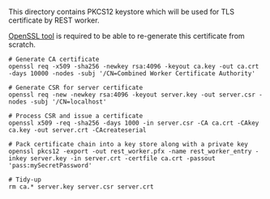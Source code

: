 This directory contains PKCS12 keystore which will be used for TLS certificate by REST worker.

[OpenSSL tool](https://www.openssl.org/) is required to be able to re-generate this certificate from scratch.

    # Generate CA certificate
    openssl req -x509 -sha256 -newkey rsa:4096 -keyout ca.key -out ca.crt -days 10000 -nodes -subj '/CN=Combined Worker Certificate Authority'

    # Generate CSR for server certificate
    openssl req -new -newkey rsa:4096 -keyout server.key -out server.csr -nodes -subj '/CN=localhost'

    # Process CSR and issue a certificate
    openssl x509 -req -sha256 -days 1000 -in server.csr -CA ca.crt -CAkey ca.key -out server.crt -CAcreateserial

    # Pack certificate chain into a key store along with a private key
    openssl pkcs12 -export -out rest_worker.pfx -name rest_worker_entry -inkey server.key -in server.crt -certfile ca.crt -passout 'pass:mySecretPassword'

    # Tidy-up
    rm ca.* server.key server.csr server.crt